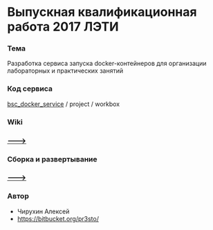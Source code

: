 # Выпускная квалификационная работа 2017 ЛЭТИ #
  
### Тема

Разработка сервиса запуска docker-контейнеров для организации лабораторных и практических занятий

### Код сервиса

[bsc_docker_service](https://bitbucket.org/pr3sto/bsc_docker_service/src) / project / workbox

### Wiki

### [**--->**](https://bitbucket.org/pr3sto/bsc_docker_service/wiki/Home)

### Сборка и развертывание

### [**--->**](https://bitbucket.org/pr3sto/bsc_docker_service/wiki/%D0%A1%D0%B1%D0%BE%D1%80%D0%BA%D0%B0%20%D0%B8%20%D1%80%D0%B0%D0%B7%D0%B2%D0%B5%D1%80%D1%82%D1%8B%D0%B2%D0%B0%D0%BD%D0%B8%D0%B5)

### Автор ###

* Чирухин Алексей
* https://bitbucket.org/pr3sto/